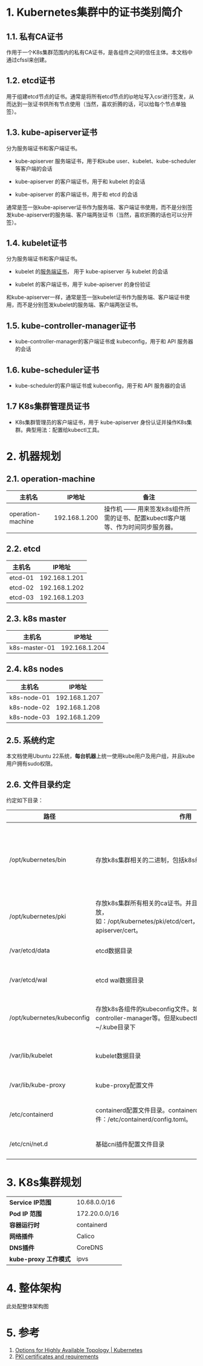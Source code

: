 # 1. Kubernetes集群中的证书类别简介

## 1.1. 私有CA证书

作用于一个K8s集群范围内的私有CA证书，是各组件之间的信任主体。本文档中通过cfssl来创建。



## 1.2. etcd证书

用于组建etcd节点的证书。通常是将所有etcd节点的ip地址写入csr进行签发，从而达到一张证书供所有节点使用（当然，喜欢折腾的话，可以给每个节点单独签）。



## 1.3. kube-apiserver证书

分为服务端证书和客户端证书。

- kube-apiserver 服务端证书，用于和kube user、kubelet、kube-scheduler等客户端的会话

- kube-apiserver 的客户端证书，用于和 kubelet 的会话
- kube-apiserver 的客户端证书，用于和 etcd 的会话

通常是签一张kube-apiserver证书作为服务端、客户端证书使用，而不是分别签发kube-apiserver的服务端、客户端两张证书（当然，喜欢折腾的话也可以分开签）。



## 1.4. kubelet证书

分为服务端证书和客户端证书。

- kubelet 的[服务端证书](https://kubernetes.io/zh-cn/docs/reference/access-authn-authz/kubelet-tls-bootstrapping/#client-and-serving-certificates)， 用于 kube-apiserver 与 kubelet 的会话

- kubelet 的客户端证书，用于 kube-apiserver 的身份验证

和kube-apiserver一样，通常是签一张kubelet证书作为服务端、客户端证书使用，而不是分别签发kubelet的服务端、客户端两张证书。



## 1.5. kube-controller-manager证书

- kube-controller-manager的客户端证书或 kubeconfig，用于和 API 服务器的会话



## 1.6. kube-scheduler证书

- kube-scheduler的客户端证书或 kubeconfig，用于和 API 服务器的会话



## 1.7 K8s集群管理员证书

- K8s集群管理员的客户端证书，用于 kube-apiserver 身份认证并操作K8s集群。典型用法：配置给kubectl工具。



# 2. 机器规划

## 2.1. operation-machine

| 主机名            | IP地址        | 备注                                                         |
| ----------------- | ------------- | ------------------------------------------------------------ |
| operation-machine | 192.168.1.200 | 操作机 —— 用来签发k8s组件所需的证书、配置kubectl客户端等、作为时间同步服务器。 |

## 2.2. etcd

| 主机名  | IP地址        |
| ------- | ------------- |
| etcd-01 | 192.168.1.201 |
| etcd-02 | 192.168.1.202 |
| etcd-03 | 192.168.1.203 |

## 2.3. k8s master

| 主机名        | IP地址        |
| ------------- | ------------- |
| k8s-master-01 | 192.168.1.204 |

## 2.4. k8s nodes

| 主机名      | IP地址        |
| ----------- | ------------- |
| k8s-node-01 | 192.168.1.207 |
| k8s-node-02 | 192.168.1.208 |
| k8s-node-03 | 192.168.1.209 |

## 2.5. 系统约定

本文档使用Ubuntu 22系统，**每台机器**上统一使用kube用户及用户组，并且kube用户拥有sudo权限。

## 2.6. 文件目录约定

约定如下目录：

| 路径                       | 作用                                                         | 备注                                                  |
| -------------------------- | ------------------------------------------------------------ | ----------------------------------------------------- |
| /opt/kubernetes/bin        | 存放k8s集群相关的二进制，包括k8s组件、容器运行时、CNI等。    | 每台机器上都要创建，且该路径要添加到$PATH环境变量内。 |
| /opt/kubernetes/pki        | 存放k8s集群所有相关的ca证书。并且应当用表意的目录名分类存放，如：/opt/kubernetes/pki/etcd/cert，/opt/kubernetes/pki/kube-apiserver/cert。 | 每台机器上都要创建。                                  |
| /var/etcd/data             | etcd数据目录                                                 | 仅在etcd机器上创建                                    |
| /var/etcd/wal              | etcd wal数据目录                                             | 仅在etcd机器上创建                                    |
| /opt/kubernetes/kubeconfig | 存放k8s各组件的kubeconfig文件。如kube-scheduler、kube-controller-manager等。但是kubectl的kubeconfig文件应当放在~/.kube目录下 | 仅在k8s master、k8s nodes机器上创建                   |
| /var/lib/kubelet           | kubelet数据目录                                              | 仅在k8s node机器上创建                                |
| /var/lib/kube-proxy        | kube-proxy配置文件                                           | 仅在k8s node机器上创建                                |
| /etc/containerd            | containerd配置文件目录。containerd默认使用该位置配置文件：/etc/containerd/config.toml。 | 仅在k8s node机器上创建                                |
| /etc/cni/net.d             | 基础cni插件配置文件目录                                      | 仅在k8s node机器上创建                                |



# 3. K8s集群规划

<table>
  <tr>
    <td>
      <strong>Service IP范围</strong>
    </td>
    <td>
      10.68.0.0/16
    </td>
  </tr>
  <tr>
    <td>
      <strong>Pod IP 范围</strong>
    </td>
    <td>
      172.20.0.0/16
    </td>
  </tr>
  <tr>
    <td>
      <strong>容器运行时</strong>
    </td>
    <td>
      containerd
    </td>
  </tr>
  <tr>
    <td>
      <strong>网络插件</strong>
    </td>
    <td>
      Calico
    </td>
  </tr>
  <tr>
    <td>
      <strong>DNS插件</strong>
    </td>
    <td>
      CoreDNS
    </td>
  </tr>
  <tr>
    <td>
      <strong>kube-proxy 工作模式</strong>
    </td>
    <td>
      ipvs
    </td>
  </tr>
</table>


# 4. 整体架构

此处配整体架构图



# 5. 参考

1. [Options for Highly Available Topology | Kubernetes](https://kubernetes.io/docs/setup/production-environment/tools/kubeadm/ha-topology/)
2. [PKI certificates and requirements](https://kubernetes.io/docs/setup/best-practices/certificates/)
